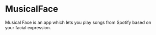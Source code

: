 # MusicalFace
Musical Face is an app which lets you play songs from Spotify based on your facial expression.

